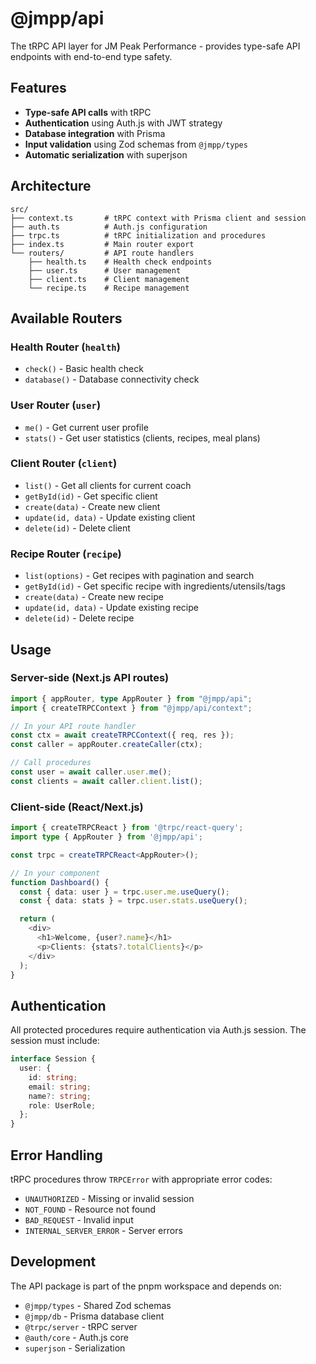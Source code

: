 # @jmpp/api

The tRPC API layer for JM Peak Performance - provides type-safe API endpoints with end-to-end type safety.

## Features

- **Type-safe API calls** with tRPC
- **Authentication** using Auth.js with JWT strategy
- **Database integration** with Prisma
- **Input validation** using Zod schemas from `@jmpp/types`
- **Automatic serialization** with superjson

## Architecture

```
src/
├── context.ts       # tRPC context with Prisma client and session
├── auth.ts          # Auth.js configuration
├── trpc.ts          # tRPC initialization and procedures
├── index.ts         # Main router export
└── routers/         # API route handlers
    ├── health.ts    # Health check endpoints
    ├── user.ts      # User management
    ├── client.ts    # Client management
    └── recipe.ts    # Recipe management
```

## Available Routers

### Health Router (`health`)

- `check()` - Basic health check
- `database()` - Database connectivity check

### User Router (`user`)

- `me()` - Get current user profile
- `stats()` - Get user statistics (clients, recipes, meal plans)

### Client Router (`client`)

- `list()` - Get all clients for current coach
- `getById(id)` - Get specific client
- `create(data)` - Create new client
- `update(id, data)` - Update existing client
- `delete(id)` - Delete client

### Recipe Router (`recipe`)

- `list(options)` - Get recipes with pagination and search
- `getById(id)` - Get specific recipe with ingredients/utensils/tags
- `create(data)` - Create new recipe
- `update(id, data)` - Update existing recipe
- `delete(id)` - Delete recipe

## Usage

### Server-side (Next.js API routes)

```typescript
import { appRouter, type AppRouter } from "@jmpp/api";
import { createTRPCContext } from "@jmpp/api/context";

// In your API route handler
const ctx = await createTRPCContext({ req, res });
const caller = appRouter.createCaller(ctx);

// Call procedures
const user = await caller.user.me();
const clients = await caller.client.list();
```

### Client-side (React/Next.js)

```typescript
import { createTRPCReact } from '@trpc/react-query';
import type { AppRouter } from '@jmpp/api';

const trpc = createTRPCReact<AppRouter>();

// In your component
function Dashboard() {
  const { data: user } = trpc.user.me.useQuery();
  const { data: stats } = trpc.user.stats.useQuery();

  return (
    <div>
      <h1>Welcome, {user?.name}</h1>
      <p>Clients: {stats?.totalClients}</p>
    </div>
  );
}
```

## Authentication

All protected procedures require authentication via Auth.js session. The session must include:

```typescript
interface Session {
  user: {
    id: string;
    email: string;
    name?: string;
    role: UserRole;
  };
}
```

## Error Handling

tRPC procedures throw `TRPCError` with appropriate error codes:

- `UNAUTHORIZED` - Missing or invalid session
- `NOT_FOUND` - Resource not found
- `BAD_REQUEST` - Invalid input
- `INTERNAL_SERVER_ERROR` - Server errors

## Development

The API package is part of the pnpm workspace and depends on:

- `@jmpp/types` - Shared Zod schemas
- `@jmpp/db` - Prisma database client
- `@trpc/server` - tRPC server
- `@auth/core` - Auth.js core
- `superjson` - Serialization
